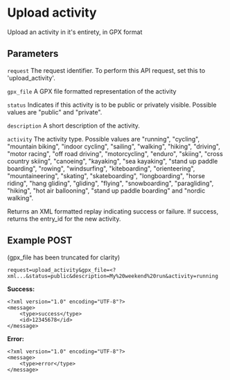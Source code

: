 Upload activity
====
Upload an activity in it's entirety, in GPX format

Parameters
---
`request`
The request identifier. To perform this API request, set this to 'upload_activity'.

`gpx_file`
A GPX file formatted representation of the activity

`status`
Indicates if this activity is to be public or privately visible. Possible values are "public" and "private".

`description`
A short description of the activity.

`activity`
The activity type. Possible values are "running", "cycling", "mountain biking", "indoor cycling", "sailing", "walking", "hiking", "driving", "motor racing", "off road driving", "motorcycling", "enduro", "skiing", "cross country skiing", "canoeing", "kayaking", "sea kayaking", "stand up paddle boarding", "rowing", "windsurfing", "kiteboarding", "orienteering", "mountaineering", "skating", "skateboarding", "longboarding", "horse riding", "hang gliding", "gliding", "flying", "snowboarding", "paragliding", "hiking", "hot air ballooning", "stand up paddle boarding" and "nordic walking".

Returns an XML formatted replay indicating success or failure.
If success, returns the entry_id for the new activity.

Example POST
---
(gpx_file has been truncated for clarity)

```
request=upload_activity&gpx_file=<?xml...&status=public&description=My%20weekend%20run&activity=running
```

**Success:**
```
<?xml version="1.0" encoding="UTF-8"?>
<message>
	<type>success</type>
	<id>12345678</id>
</message>
```

**Error:**
```
<?xml version="1.0" encoding="UTF-8"?>
<message>
	<type>error</type>
</message>
```
